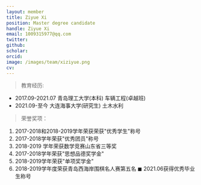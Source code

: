 ```yaml
---
layout: member
title: Ziyue Xi
position: Master degree candidate
handle: Ziyue Xi
email: 1009315977@qq.com
twitter: 
github: 
scholar:
orcid: 
image: /images/team/xiziyue.png
cv: 
---
```


> 教育经历:

- 2017.09-2021.07 青岛理工大学(本科) 车辆工程(卓越班)
- 2021.09-至今 大连海事大学(研究生) 土木水利

> 荣誉奖项：

1. 2017-2018和2018-2019学年荣获荣获"优秀学生"称号
2. 2017-2018学年荣获"优秀团员"称号
3. 2018-2019 学年荣获数学竞赛山东省三等奖
4. 2017-2018学年荣获"思想品德奖学金"
5. 2018-2019学年荣获"单项奖学金"
6. 2018-2019学年度荣获青岛西海岸围棋名人赛第五名 ◼ 2021.06获得优秀毕业生称号
